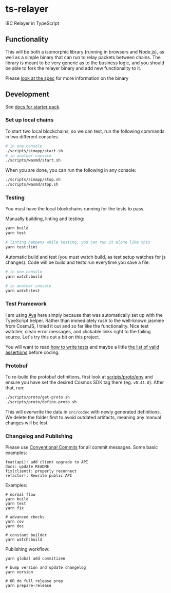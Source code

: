 # ts-relayer

IBC Relayer in TypeScript

## Functionality

This will be both a isomorphic library (running in browsers and Node.js), as well as a simple binary
that can run to relay packets between chains. The library is meant to be very generic as to the business
logic, and you should be able to fork the relayer binary and add new functionality to it.

Please [look at the spec](./spec/index.md) for more information on the binary

## Development

See [docs for starter pack](https://www.npmjs.com/package/typescript-starter).

### Set up local chains

To start two local blockchains, so we can test, run the following commands in two different consoles.

```bash
# in one console
./scripts/simapp/start.sh
# in another console
./scripts/wasmd/start.sh
```

When you are done, you can run the following in any console:

```bash
./scripts/simapp/stop.sh
./scripts/wasmd/stop.sh
```

### Testing

You must have the local blockchains running for the tests to pass.

Manually building, linting and testing:

```bash
yarn build
yarn test

# linting happens while testing, you can run it alone like this
yarn test:lint
```

Automatic build and test (you must watch build, as test setup watches for js changes).
Code will be build and tests run everytime you save a file:

```bash
# in one console
yarn watch:build

# in another console
yarn watch:test
```

### Test Framework

I am using [Ava](https://github.com/avajs/ava) here simply because that was automatically set up with
the TypeScript helper. Rather than immediately rush to the well-known jasmine from CosmJS, I tried it out
and so far like the functionality. Nice test watcher, clean error messages, and clickable links right to
the failing source. Let's try this out a bit on this project.

You will want to read [how to write tests](https://github.com/avajs/ava/blob/master/docs/01-writing-tests.md)
and maybe a little [the list of valid assertions](https://github.com/avajs/ava/blob/master/docs/03-assertions.md#built-in-assertions)
before coding.

### Protobuf

To re-build the protobuf definitions, first look at [scripts/proto/env](./scripts/proto/env) and ensure you
have set the desired Cosmos SDK tag there (eg. `v0.41.0`). After that, run:

```bash
./scripts/proto/get-proto.sh
./scripts/proto/define-proto.sh
```

This will overwrite the data in `src/codec` with newly generated definitions. We delete the folder first
to avoid outdated artifacts, meaning any manual changes will be lost.

### Changelog and Publishing

Please use [Conventional Commits](https://www.conventionalcommits.org/en/v1.0.0/#summary) for all commit messages. Some basic examples:

```
feat(api): add client upgrade to API
docs: update README
fix(client): properly reconnect
refactor!: Rewrite public API
```

Examples:

```
# normal flow
yarn build
yarn test
yarn fix

# advanced checks
yarn cov
yarn doc

# constant builder
yarn watch:build
```

Publishing workflow:

```
yarn global add commitizen

# bump version and update changelog
yarn version

# OR do full release prep
yarn prepare-release
```

